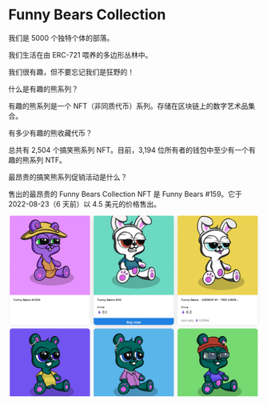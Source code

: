 # Funny Bears Collection

我们是 5000 个独特个体的部落。

我们生活在由 ERC-721 喂养的多边形丛林中。

我们很有趣，但不要忘记我们是狂野的！

什么是有趣的熊系列？

有趣的熊系列是一个 NFT（非同质代币）系列。存储在区块链上的数字艺术品集合。

有多少有趣的熊收藏代币？

总共有 2,504 个搞笑熊系列 NFT。目前，3,194 位所有者的钱包中至少有一个有趣的熊系列 NTF。

最昂贵的搞笑熊系列促销活动是什么？

售出的最昂贵的 Funny Bears Collection NFT 是 Funny Bears #159。它于 2022-08-23（6 天前）以 4.5 美元的价格售出。

![nft](1661710873969.png)
